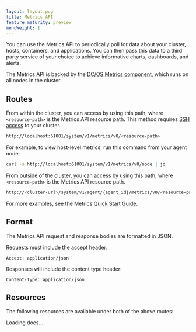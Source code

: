```yaml
---
layout: layout.pug
title: Metrics API
feature_maturity: preview
menuWeight: 1
---
```


You can use the Metrics API to periodically poll for data about your cluster, hosts, containers, and applications. You can then pass this data to a third party service of your choice to achieve informative charts, dashboards, and alerts.

The Metrics API is backed by the [DC/OS Metrics component](/docs/1.10/overview/architecture/components/#dcos-metrics), which runs on all nodes in the cluster.

## Routes

From within the cluster, you can access by using this path, where `<resource-path>` is the Metrics API resource path. This method requires [SSH access](/docs/1.10/administering-clusters/sshcluster/) to your cluster.

```bash
http://localhost:61001/system/v1/metrics/v0/<resource-path>
```

For example, to view host-level metrics, run this command from your agent node:

```bash
curl -s http://localhost:61001/system/v1/metrics/v0/node | jq
```

From outside of the cluster, you can access by using this path, where `<resource-path>` is the Metrics API resource path.

```bash
http://<cluster-url>/system/v1/agent/{agent_id}/metrics/v0/<resource-path>
```

For more examples, see the Metrics [Quick Start Guide](/docs/1.10/metrics/quickstart/).

## Format

The Metrics API request and response bodies are formatted in JSON.

Requests must include the accept header:

```
Accept: application/json
```

Responses will include the content type header:

```
Content-Type: application/json
```

## Resources

The following resources are available under both of the above routes:

<div class="swagger-section">
  <div id="message-bar" class="swagger-ui-wrap message-success" data-sw-translate=""></div>
  <div id="swagger-ui-container" class="swagger-ui-wrap" data-api="/docs/1.10/api/metrics.yaml">

  <div class="info" id="api_info">
    <div class="info_title">Loading docs...</div>
  <div class="info_description markdown"></div>
</div>
